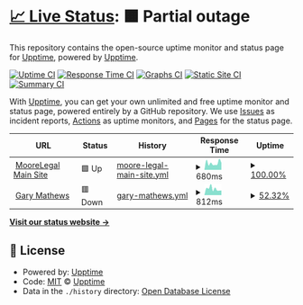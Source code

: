 # [📈 Live Status](https://demo.upptime.js.org): <!--live status--> **🟧 Partial outage**

This repository contains the open-source uptime monitor and status page for [Upptime](https://upptime.js.org), powered by [Upptime](https://github.com/upptime/upptime).

[![Uptime CI](https://github.com/koj-co/upptime/workflows/Uptime%20CI/badge.svg)](https://github.com/koj-co/upptime/actions?query=workflow%3A%22Uptime+CI%22)
[![Response Time CI](https://github.com/koj-co/upptime/workflows/Response%20Time%20CI/badge.svg)](https://github.com/koj-co/upptime/actions?query=workflow%3A%22Response+Time+CI%22)
[![Graphs CI](https://github.com/koj-co/upptime/workflows/Graphs%20CI/badge.svg)](https://github.com/koj-co/upptime/actions?query=workflow%3A%22Graphs+CI%22)
[![Static Site CI](https://github.com/koj-co/upptime/workflows/Static%20Site%20CI/badge.svg)](https://github.com/koj-co/upptime/actions?query=workflow%3A%22Static+Site+CI%22)
[![Summary CI](https://github.com/koj-co/upptime/workflows/Summary%20CI/badge.svg)](https://github.com/koj-co/upptime/actions?query=workflow%3A%22Summary+CI%22)

With [Upptime](https://upptime.js.org), you can get your own unlimited and free uptime monitor and status page, powered entirely by a GitHub repository. We use [Issues](https://github.com/upptime/upptime/issues) as incident reports, [Actions](https://github.com/upptime/upptime/actions) as uptime monitors, and [Pages](https://demo.upptime.js.org) for the status page.

<!--start: status pages-->
<!-- This summary is generated by Upptime (https://github.com/upptime/upptime) -->
<!-- Do not edit this manually, your changes will be overwritten -->
<!-- prettier-ignore -->
| URL | Status | History | Response Time | Uptime |
| --- | ------ | ------- | ------------- | ------ |
| <img alt="" src="https://favicons.githubusercontent.com/www.moorelegaltechnology.co.uk" height="13"> [MooreLegal Main Site](https://www.moorelegaltechnology.co.uk) | 🟩 Up | [moore-legal-main-site.yml](https://github.com/Moore-Legal-Technology-Ltd/uptimes/commits/master/history/moore-legal-main-site.yml) | <details><summary><img alt="Response time graph" src="./graphs/moore-legal-main-site/response-time-week.png" height="20"> 680ms</summary><br><a href="https://uptime.moorelegaltechnology.co.uk/history/moore-legal-main-site"><img alt="Response time 676" src="https://img.shields.io/endpoint?url=https%3A%2F%2Fraw.githubusercontent.com%2FMoore-Legal-Technology-Ltd%2Fuptimes%2Fmaster%2Fapi%2Fmoore-legal-main-site%2Fresponse-time.json"></a><br><a href="https://uptime.moorelegaltechnology.co.uk/history/moore-legal-main-site"><img alt="24-hour response time 796" src="https://img.shields.io/endpoint?url=https%3A%2F%2Fraw.githubusercontent.com%2FMoore-Legal-Technology-Ltd%2Fuptimes%2Fmaster%2Fapi%2Fmoore-legal-main-site%2Fresponse-time-day.json"></a><br><a href="https://uptime.moorelegaltechnology.co.uk/history/moore-legal-main-site"><img alt="7-day response time 680" src="https://img.shields.io/endpoint?url=https%3A%2F%2Fraw.githubusercontent.com%2FMoore-Legal-Technology-Ltd%2Fuptimes%2Fmaster%2Fapi%2Fmoore-legal-main-site%2Fresponse-time-week.json"></a><br><a href="https://uptime.moorelegaltechnology.co.uk/history/moore-legal-main-site"><img alt="30-day response time 650" src="https://img.shields.io/endpoint?url=https%3A%2F%2Fraw.githubusercontent.com%2FMoore-Legal-Technology-Ltd%2Fuptimes%2Fmaster%2Fapi%2Fmoore-legal-main-site%2Fresponse-time-month.json"></a><br><a href="https://uptime.moorelegaltechnology.co.uk/history/moore-legal-main-site"><img alt="1-year response time 676" src="https://img.shields.io/endpoint?url=https%3A%2F%2Fraw.githubusercontent.com%2FMoore-Legal-Technology-Ltd%2Fuptimes%2Fmaster%2Fapi%2Fmoore-legal-main-site%2Fresponse-time-year.json"></a></details> | <details><summary><a href="https://uptime.moorelegaltechnology.co.uk/history/moore-legal-main-site">100.00%</a></summary><a href="https://uptime.moorelegaltechnology.co.uk/history/moore-legal-main-site"><img alt="All-time uptime 100.00%" src="https://img.shields.io/endpoint?url=https%3A%2F%2Fraw.githubusercontent.com%2FMoore-Legal-Technology-Ltd%2Fuptimes%2Fmaster%2Fapi%2Fmoore-legal-main-site%2Fuptime.json"></a><br><a href="https://uptime.moorelegaltechnology.co.uk/history/moore-legal-main-site"><img alt="24-hour uptime 100.00%" src="https://img.shields.io/endpoint?url=https%3A%2F%2Fraw.githubusercontent.com%2FMoore-Legal-Technology-Ltd%2Fuptimes%2Fmaster%2Fapi%2Fmoore-legal-main-site%2Fuptime-day.json"></a><br><a href="https://uptime.moorelegaltechnology.co.uk/history/moore-legal-main-site"><img alt="7-day uptime 100.00%" src="https://img.shields.io/endpoint?url=https%3A%2F%2Fraw.githubusercontent.com%2FMoore-Legal-Technology-Ltd%2Fuptimes%2Fmaster%2Fapi%2Fmoore-legal-main-site%2Fuptime-week.json"></a><br><a href="https://uptime.moorelegaltechnology.co.uk/history/moore-legal-main-site"><img alt="30-day uptime 100.00%" src="https://img.shields.io/endpoint?url=https%3A%2F%2Fraw.githubusercontent.com%2FMoore-Legal-Technology-Ltd%2Fuptimes%2Fmaster%2Fapi%2Fmoore-legal-main-site%2Fuptime-month.json"></a><br><a href="https://uptime.moorelegaltechnology.co.uk/history/moore-legal-main-site"><img alt="1-year uptime 100.00%" src="https://img.shields.io/endpoint?url=https%3A%2F%2Fraw.githubusercontent.com%2FMoore-Legal-Technology-Ltd%2Fuptimes%2Fmaster%2Fapi%2Fmoore-legal-main-site%2Fuptime-year.json"></a></details>
| <img alt="" src="https://favicons.githubusercontent.com/www.gary.ie" height="13"> [Gary Mathews](https://www.gary.ie) | 🟥 Down | [gary-mathews.yml](https://github.com/Moore-Legal-Technology-Ltd/uptimes/commits/master/history/gary-mathews.yml) | <details><summary><img alt="Response time graph" src="./graphs/gary-mathews/response-time-week.png" height="20"> 812ms</summary><br><a href="https://uptime.moorelegaltechnology.co.uk/history/gary-mathews"><img alt="Response time 1175" src="https://img.shields.io/endpoint?url=https%3A%2F%2Fraw.githubusercontent.com%2FMoore-Legal-Technology-Ltd%2Fuptimes%2Fmaster%2Fapi%2Fgary-mathews%2Fresponse-time.json"></a><br><a href="https://uptime.moorelegaltechnology.co.uk/history/gary-mathews"><img alt="24-hour response time 550" src="https://img.shields.io/endpoint?url=https%3A%2F%2Fraw.githubusercontent.com%2FMoore-Legal-Technology-Ltd%2Fuptimes%2Fmaster%2Fapi%2Fgary-mathews%2Fresponse-time-day.json"></a><br><a href="https://uptime.moorelegaltechnology.co.uk/history/gary-mathews"><img alt="7-day response time 812" src="https://img.shields.io/endpoint?url=https%3A%2F%2Fraw.githubusercontent.com%2FMoore-Legal-Technology-Ltd%2Fuptimes%2Fmaster%2Fapi%2Fgary-mathews%2Fresponse-time-week.json"></a><br><a href="https://uptime.moorelegaltechnology.co.uk/history/gary-mathews"><img alt="30-day response time 1166" src="https://img.shields.io/endpoint?url=https%3A%2F%2Fraw.githubusercontent.com%2FMoore-Legal-Technology-Ltd%2Fuptimes%2Fmaster%2Fapi%2Fgary-mathews%2Fresponse-time-month.json"></a><br><a href="https://uptime.moorelegaltechnology.co.uk/history/gary-mathews"><img alt="1-year response time 1175" src="https://img.shields.io/endpoint?url=https%3A%2F%2Fraw.githubusercontent.com%2FMoore-Legal-Technology-Ltd%2Fuptimes%2Fmaster%2Fapi%2Fgary-mathews%2Fresponse-time-year.json"></a></details> | <details><summary><a href="https://uptime.moorelegaltechnology.co.uk/history/gary-mathews">52.32%</a></summary><a href="https://uptime.moorelegaltechnology.co.uk/history/gary-mathews"><img alt="All-time uptime 88.66%" src="https://img.shields.io/endpoint?url=https%3A%2F%2Fraw.githubusercontent.com%2FMoore-Legal-Technology-Ltd%2Fuptimes%2Fmaster%2Fapi%2Fgary-mathews%2Fuptime.json"></a><br><a href="https://uptime.moorelegaltechnology.co.uk/history/gary-mathews"><img alt="24-hour uptime 0.00%" src="https://img.shields.io/endpoint?url=https%3A%2F%2Fraw.githubusercontent.com%2FMoore-Legal-Technology-Ltd%2Fuptimes%2Fmaster%2Fapi%2Fgary-mathews%2Fuptime-day.json"></a><br><a href="https://uptime.moorelegaltechnology.co.uk/history/gary-mathews"><img alt="7-day uptime 52.32%" src="https://img.shields.io/endpoint?url=https%3A%2F%2Fraw.githubusercontent.com%2FMoore-Legal-Technology-Ltd%2Fuptimes%2Fmaster%2Fapi%2Fgary-mathews%2Fuptime-week.json"></a><br><a href="https://uptime.moorelegaltechnology.co.uk/history/gary-mathews"><img alt="30-day uptime 87.90%" src="https://img.shields.io/endpoint?url=https%3A%2F%2Fraw.githubusercontent.com%2FMoore-Legal-Technology-Ltd%2Fuptimes%2Fmaster%2Fapi%2Fgary-mathews%2Fuptime-month.json"></a><br><a href="https://uptime.moorelegaltechnology.co.uk/history/gary-mathews"><img alt="1-year uptime 88.66%" src="https://img.shields.io/endpoint?url=https%3A%2F%2Fraw.githubusercontent.com%2FMoore-Legal-Technology-Ltd%2Fuptimes%2Fmaster%2Fapi%2Fgary-mathews%2Fuptime-year.json"></a></details>

<!--end: status pages-->

[**Visit our status website →**](https://uptime.moorelegaltechnology.co.uk/)

## 📄 License

- Powered by: [Upptime](https://github.com/upptime/upptime)
- Code: [MIT](./LICENSE) © [Upptime](https://upptime.js.org)
- Data in the `./history` directory: [Open Database License](https://opendatacommons.org/licenses/odbl/1-0/)
